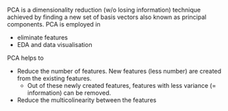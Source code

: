 PCA is a dimensionality reduction (w/o losing information) technique achieved by finding a new set of basis vectors also known as principal components.
PCA is employed in 
- eliminate features
- EDA and data visualisation

PCA helps to
- Reduce the number of features. New features (less number) are created from the existing features. 
    - Out of these newly created features, features with less variance (= information) can be removed. 
- Reduce the multicolinearity between the features
